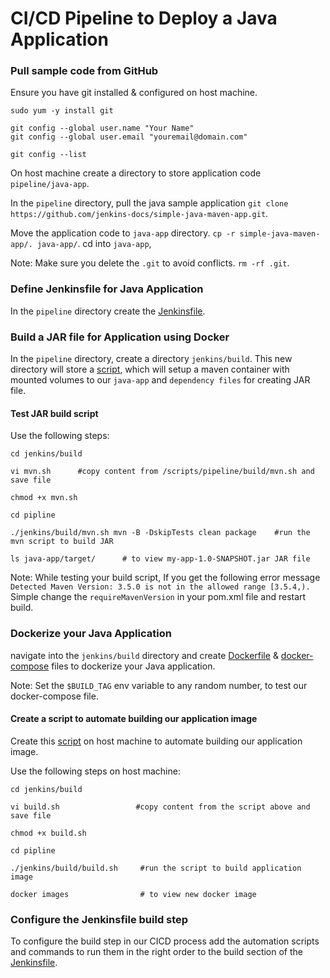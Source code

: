 # CI/CD Pipeline to Deploy a Java Application

### Pull sample code from GitHub
Ensure you have git installed & configured on host machine.

```
sudo yum -y install git

git config --global user.name "Your Name"
git config --global user.email "youremail@domain.com"

git config --list
```
On host machine create a directory to store application code `pipeline/java-app`.

In the `pipeline` directory, pull the java sample application `git clone https://github.com/jenkins-docs/simple-java-maven-app.git`.

Move the application code to `java-app` directory. `cp -r simple-java-maven-app/. java-app/`. cd into `java-app`,

Note: Make sure you delete the `.git` to avoid conflicts. `rm -rf .git`.

### Define Jenkinsfile for Java Application

In the `pipeline` directory create the [Jenkinsfile](/scripts/pipeline/Jenkinsfile).


### Build a JAR file for Application using Docker

In the `pipeline` directory, create a directory `jenkins/build`. This new directory will store a [script](/scripts/pipeline/build/mvn.sh), which will setup a maven container with mounted volumes to our `java-app` and `dependency files` for creating JAR file.

#### Test JAR build script

Use the following steps:
```
cd jenkins/build

vi mvn.sh      #copy content from /scripts/pipeline/build/mvn.sh and save file

chmod +x mvn.sh

cd pipline 

./jenkins/build/mvn.sh mvn -B -DskipTests clean package    #run the mvn script to build JAR

ls java-app/target/      # to view my-app-1.0-SNAPSHOT.jar JAR file 
```
Note: While testing your build script, If you get the following error message `Detected Maven Version: 3.5.0 is not in the allowed range [3.5.4,).` Simple change the `requireMavenVersion` in your pom.xml file and restart build.


### Dockerize your Java Application

navigate into the `jenkins/build` directory and create [Dockerfile](/scripts/pipeline/build/Dockerfile) & [docker-compose](/scripts/pipeline/build/docker-compose.yml) files to dockerize your Java application.

Note: Set the `$BUILD_TAG` env variable to any random number, to test our docker-compose file.


#### Create a script to automate building our application image

Create this [script](/scripts/pipeline/build/build.sh) on host machine to automate building our application image.

Use the following steps on host machine:

```
cd jenkins/build

vi build.sh                 #copy content from the script above and save file

chmod +x build.sh

cd pipline 

./jenkins/build/build.sh     #run the script to build application image

docker images                # to view new docker image

```

### Configure the Jenkinsfile build step

To configure the build step in our CICD process add the automation scripts and commands to run them in the right order to the build section of the [Jenkinsfile](/scripts/pipeline/Jenkinsfile).







